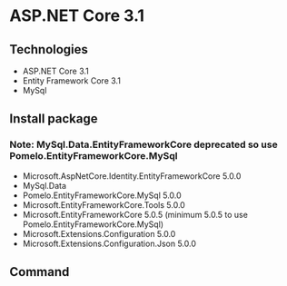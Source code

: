 # ASP.NET Core 3.1
## Technologies
- ASP.NET Core 3.1
- Entity Framework Core 3.1
- MySql
## Install package
### Note: MySql.Data.EntityFrameworkCore deprecated so use Pomelo.EntityFrameworkCore.MySql
- Microsoft.AspNetCore.Identity.EntityFrameworkCore 5.0.0
- MySql.Data
- Pomelo.EntityFrameworkCore.MySql 5.0.0
- Microsoft.EntityFrameworkCore.Tools 5.0.0
- Microsoft.EntityFrameworkCore 5.0.5 (minimum 5.0.5 to use Pomelo.EntityFrameworkCore.MySql)
- Microsoft.Extensions.Configuration 5.0.0
- Microsoft.Extensions.Configuration.Json 5.0.0
## Command
